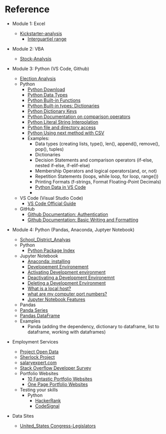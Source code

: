 # Reference

- Module 1:  Excel
  - [Kickstarter-analysis](https://github.com/stephenanayashilliard/Kickstarter-analysis)
    - [Interguartiel range](https://www.thoughtco.com/what-is-the-interquartile-range-rule-3126244)

- Module 2:  VBA
  - [Stock-Analysis](https://github.com/stephenanayashilliard/Stock-Analysis)

- Module 3:  Python (VS Code, Github)
  - [Election Analysis](https://github.com/stephenanayashilliard/Election_Analysis)
  - Python
    - [Python Download](https://www.python.org/downloads/)
    - [Python Data Types](https://docs.python.org/3.6/library/stdtypes.html#numeric-types-int-float-complex)
    - [Python Built-in Functions](https://docs.python.org/3.6/library/functions.html)
    - [Python Built-in types: Dictionaries](https://docs.python.org/3.6/library/stdtypes.html#dictionary-view-objects)
    - [Python Dictionary Keys](https://docs.python.org/3.6/faq/design.html#why-must-dictionary-keys-be-immutable)
    - [Python Documentation on comparison operators](https://docs.python.org/3.6/library/stdtypes.html#comparisonsl)
    - [Python Literal String Interpolation](https://www.python.org/dev/peps/pep-0498/)
    - [Python file and directory access](https://docs.python.org/3.6/library/os.path.html)
    - [Python Using next method with CSV](https://docs.python.org/3.6/library/csv.html#reader-objects)
    - Examples:
      - Data types (creating lists, type(), len(), append(), remove(), pop(), tuples)
      - Dictionaries
      - Decision Statements and comparison operators (if-else, nested if-else, if-elif-else)
      - Membership Operators and logical operators(and, or, not)
      - Repetition Statements (loops, while loop, for loop, range())
      - Printing Formats (f-strings, Format Floating-Point Decimals)
      - [Python Data in VS Code](https://github.com/stephenanayashilliard/Election_Analysis/blob/master/Pypoll.py)
      - 
  - VS Code (Visual Studio Code)
    - [VS Code Official Guide](https://code.visualstudio.com/docs/introvideos/basics)
  - GitHub
    - [Github Documentation: Authentication](https://docs.github.com/en/github/authenticating-to-github/connecting-to-github-with-ssh)
    - [Github Documentation: Basic Writing and Formatting](https://docs.github.com/en/github/writing-on-github/basic-writing-and-formatting-syntax)

- Module 4: Python (Pandas, Anaconda, Juptyer Notebook)
  - [School_District_Analyas](https://github.com/stephenanayashilliard/School_District_Analysis)
  - Python
    - [Python Package Index](https://pypi.org/)
  - Jupyter Notebook
    - [Anaconda: installing](https://docs.anaconda.com/anaconda/install/)
    - [Developement Environement](https://conda.io/projects/conda/en/latest/user-guide/tasks/manage-environments.html#creating-an-environment-with-commands)
    - [Activating Development environment](https://conda.io/projects/conda/en/latest/user-guide/tasks/manage-environments.html#activating-an-environment)
    - [Deactivating a Development Environemnt](https://conda.io/projects/conda/en/latest/user-guide/tasks/manage-environments.html#deactivating-an-environment)
    - [Deleting a Development Environment](https://conda.io/projects/conda/en/latest/user-guide/tasks/manage-environments.html#removing-an-environment)
    - [What is a local host?](https://whatismyipaddress.com/localhost)
    - [what are my computer port numbers?](https://www.expressvpn.com/what-is-my-ip/port-number)
    - [Jupyter Notebook Features](https://jupyter-notebook.readthedocs.io/en/stable/index.html)
   - Pandas
    - [Panda Series](https://pandas.pydata.org/pandas-docs/stable/reference/api/pandas.Series.sample.html)
    - [Pandas DataFrame](https://pandas.pydata.org/pandas-docs/version/0.23.4/generated/pandas.DataFrame.html)
    - Examples
      - Panda (adding the dependency, dictionary to dataframe, list to dataframe, working with dataframes)
  
- Employment Services
  - [Project Open Data](https://github.com/project-open-data/)
  - [Sherlock Project](https://github.com/sherlock-project/sherlock)
  - [salaryexpert.com](https://www.salaryexpert.com/)
  - [Stack Overflow Developer Survey](https://insights.stackoverflow.com/survey/2019)
  - Portfolio Websites
    - [10 Fantastic Portfolio Websites](https://bestfolios.medium.com/10-fantastic-portfolio-websites-from-silicon-valley-design-leads-2d84b384dba6)
    - [One Page Portfolio Websites](https://bestfolios.medium.com/10-fantastic-portfolio-websites-from-silicon-valley-design-leads-2d84b384dba6)
  - Testing your skills
    - Python
      - [HackerRank](https://www.hackerrank.com/)
      - [CodeSignal](https://codesignal.com/)

- Data Sites
  - [United_States Congress-Legislators](https://github.com/unitedstates/congress-legislators)
